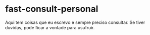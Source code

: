 # fast-consult-personal
Aqui tem coisas que eu escrevo e sempre preciso consultar. Se tiver duvidas, pode ficar a vontade para usufruir. 
